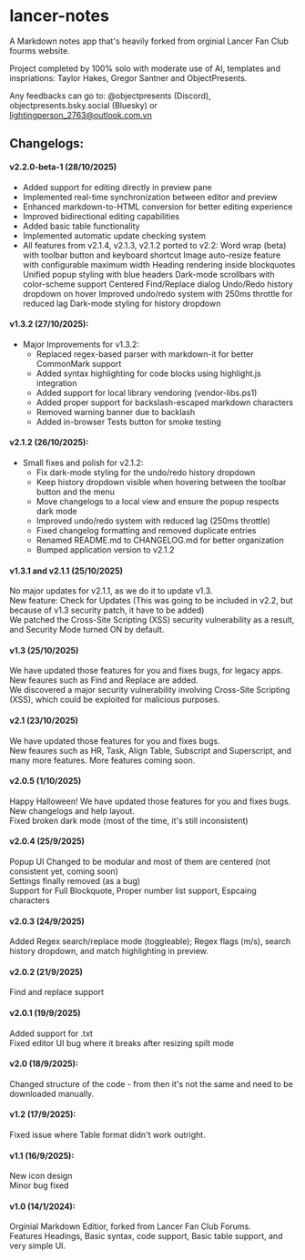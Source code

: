 # lancer-notes
A Markdown notes app that's heavily forked from orginial Lancer Fan Club fourms website.

Project completed by 100% solo with moderate use of AI, templates and inspriations: Taylor Hakes, Gregor Santner and ObjectPresents.

Any feedbacks can go to: @objectpresents (Discord), objectpresents.bsky.social (Bluesky) or lightingperson_2763@outlook.com.vn

## Changelogs:
#### v2.2.0-beta-1 (28/10/2025)

- Added support for editing directly in preview pane
- Implemented real-time synchronization between editor and preview
- Enhanced markdown-to-HTML conversion for better editing experience
- Improved bidirectional editing capabilities
- Added basic table functionality
- Implemented automatic update checking system
- All features from v2.1.4, v2.1.3, v2.1.2 ported to v2.2:
Word wrap (beta) with toolbar button and keyboard shortcut
Image auto-resize feature with configurable maximum width
Heading rendering inside blockquotes
Unified popup styling with blue headers
Dark-mode scrollbars with color-scheme support
Centered Find/Replace dialog
Undo/Redo history dropdown on hover
Improved undo/redo system with 250ms throttle for reduced lag
Dark-mode styling for history dropdown
#### v1.3.2 (27/10/2025):
- Major Improvements for v1.3.2:
  - Replaced regex-based parser with markdown-it for better CommonMark support
  - Added syntax highlighting for code blocks using highlight.js integration
  - Added support for local library vendoring (vendor-libs.ps1)
  - Added proper support for backslash-escaped markdown characters
  - Removed warning banner due to backlash
  - Added in-browser Tests button for smoke testing
#### v2.1.2 (26/10/2025):
- Small fixes and polish for v2.1.2:
  - Fix dark-mode styling for the undo/redo history dropdown
  - Keep history dropdown visible when hovering between the toolbar button and the menu
  - Move changelogs to a local view and ensure the popup respects dark mode
  - Improved undo/redo system with reduced lag (250ms throttle)
  - Fixed changelog formatting and removed duplicate entries
  - Renamed README.md to CHANGELOG.md for better organization
  - Bumped application version to v2.1.2

#### v1.3.1 and v2.1.1 (25/10/2025)
No major updates for v2.1.1, as we do it to update v1.3.\
New feature: Check for Updates (This was going to be included in v2.2, but because of v1.3 security patch, it have to be added)\
We patched the Cross-Site Scripting (XSS) security vulnerability as a result, and Security Mode turned ON by default.
#### v1.3 (25/10/2025)
We have updated those features for you and fixes bugs, for legacy apps.\
New feaures such as Find and Replace are added.\
We discovered a major security vulnerability involving Cross-Site Scripting (XSS), which could be exploited for malicious purposes.
#### v2.1 (23/10/2025)
We have updated those features for you and fixes bugs.\
New feaures such as HR, Task, Align Table, Subscript and Superscript, and many more features. More features coming soon.
#### v2.0.5 (1/10/2025)
Happy Halloween! We have updated those features for you and fixes bugs.\
New changelogs and help layout.\
Fixed broken dark mode (most of the time, it's still inconsistent)
#### v2.0.4 (25/9/2025)
Popup UI Changed to be modular and most of them are centered (not consistent yet, coming soon)\
Settings finally removed (as a bug)\
Support for Full Blockquote, Proper number list support, Espcaing characters
#### v2.0.3 (24/9/2025)
Added Regex search/replace mode (toggleable); Regex flags (m/s), search history dropdown, and match highlighting in preview.
#### v2.0.2 (21/9/2025)
Find and replace support
#### v2.0.1 (19/9/2025)
Added support for .txt\
Fixed editor UI bug where it breaks after resizing spilt mode
#### v2.0 (18/9/2025): 
Changed structure of the code - from then it's not the same and need to be downloaded manually.
#### v1.2 (17/9/2025):
Fixed issue where Table format didn't work outright.
#### v1.1 (16/9/2025):
New icon design\
Minor bug fixed
#### v1.0 (14/1/2024): 
Orginial Markdown Editior, forked from Lancer Fan Club Forums.\
Features Headings, Basic syntax, code support, Basic table support, and very simple UI.
